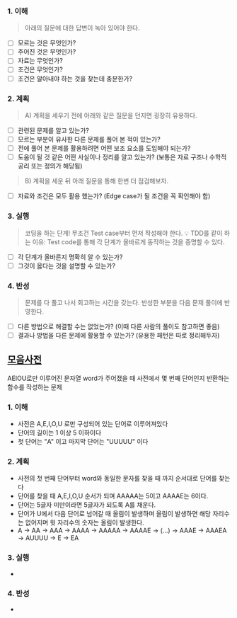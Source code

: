 ### 1. 이해
> 아래의 질문에 대한 답변이 녹아 있어야 한다.

- [ ] 모르는 것은 무엇인가?
- [ ] 주어진 것은 무엇인가?
- [ ] 자료는 무엇인가?
- [ ] 조건은 무엇인가?
- [ ] 조건은 알아내야 하는 것을 찾는데 충분한가?

### 2. 계획
> A) 계획을 세우기 전에 아래와 같은 질문을 던지면 굉장히 유용하다.

- [ ] 관련된 문제를 알고 있는가?
- [ ] 모르는 부분이 유사한 다른 문제를 풀어 본 적이 있는가?
- [ ] 전에 풀어 본 문제를 활용하려면 어떤 보조 요소를 도입해야 되는가?
- [ ] 도움이 될 것 같은 어떤 사실이나 정리를 알고 있는가? (보통은 자료 구조나 수학적 공리 또는 정의가 해당됨)

> B) 계획을 세운 뒤 아래 질문을 통해 한번 더 점검해보자.

- [ ] 자료와 조건은 모두 활용 했는가? (Edge case가 될 조건을 꼭 확인해야 함)

### 3. 실행
> 코딩을 하는 단계! 무조건 Test case부터 먼저 작성해야 한다.
💡 TDD를 같이 하는 이유: Test code를 통해 각 단계가 올바르게 동작하는 것을 증명할 수 있다.

- [ ] 각 단계가 올바른지 명확히 알 수 있는가?
- [ ] 그것이 옳다는 것을 설명할 수 있는가?

### 4. 반성
> 문제를 다 풀고 나서 회고하는 시간을 갖는다. 반성한 부분을 다음 문제 풀이에 반영한다.

- [ ] 다른 방법으로 해결할 수는 없었는가? (이때 다른 사람의 풀이도 참고하면 좋음)
- [ ] 결과나 방법을 다른 문제에 활용할 수 있는가? (유용한 패턴은 따로 정리해두자)

## [모음사전](https://school.programmers.co.kr/learn/courses/30/lessons/84512)
AEIOU로만 이루어진 문자열 word가 주어졌을 때 사전에서 몇 번째 단어인지 반환하는 함수를 작성하는 문제  

### 1. 이해
- 사전은 A,E,I,O,U 로만 구성되어 있는 단어로 이루어져있다
- 단어의 길이는 1 이상 5 이하이다
- 첫 단어는 "A" 이고 마지막 단어는 "UUUUU" 이다

### 2. 계획
- 사전의 첫 번째 단어부터 word와 동일한 문자를 찾을 때 까지 순서대로 단어를 찾는다 
- 단어를 찾을 때 A,E,I,O,U 순서가 되며 AAAAA는 5이고 AAAAE는 6이다. 
- 단어는 5글자 미만이라면 5글자가 되도록 A를 채운다. 
- 단어가 U에서 다음 단어로 넘어갈 때 올림이 발생하며 올림이 발생하면 해당 자리수는 없어지며 윗 자리수의 숫자는 올림이 발생한다. 
- A -> AA -> AAA -> AAAA -> AAAAA -> AAAAE -> (...) -> AAAE -> AAAEA -> AUUUU -> E -> EA 

### 3. 실행
- 

### 4. 반성
-
